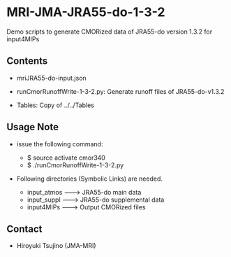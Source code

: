 MRI-JMA-JRA55-do-1-3-2
========

   Demo scripts to generate CMORized data of JRA55-do version 1.3.2 for input4MIPs


Contents
--------

   * mriJRA55-do-input.json

   * runCmorRunoffWrite-1-3-2.py: Generate runoff files of JRA55-do-v1.3.2

   * Tables: Copy of ../../Tables


Usage Note
--------

   * issue the following command:
      - $ source activate cmor340
      - $ ./runCmorRunoffWrite-1-3-2.py

   * Following directories (Symbolic Links) are needed.
      - input_atmos ---> JRA55-do main data 
      - input_suppl ---> JRA55-do supplemental data
      - input4MIPs  ---> Output CMORized files


Contact
--------

   * Hiroyuki Tsujino (JMA-MRI)
